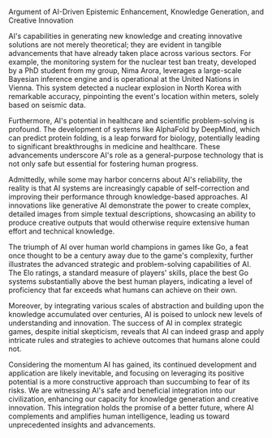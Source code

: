 Argument of AI-Driven Epistemic Enhancement, Knowledge Generation, and Creative Innovation

AI's capabilities in generating new knowledge and creating innovative solutions are not merely theoretical; they are evident in tangible advancements that have already taken place across various sectors. For example, the monitoring system for the nuclear test ban treaty, developed by a PhD student from my group, Nima Arora, leverages a large-scale Bayesian inference engine and is operational at the United Nations in Vienna. This system detected a nuclear explosion in North Korea with remarkable accuracy, pinpointing the event's location within meters, solely based on seismic data.

Furthermore, AI's potential in healthcare and scientific problem-solving is profound. The development of systems like AlphaFold by DeepMind, which can predict protein folding, is a leap forward for biology, potentially leading to significant breakthroughs in medicine and healthcare. These advancements underscore AI's role as a general-purpose technology that is not only safe but essential for fostering human progress.

Admittedly, while some may harbor concerns about AI's reliability, the reality is that AI systems are increasingly capable of self-correction and improving their performance through knowledge-based approaches. AI innovations like generative AI demonstrate the power to create complex, detailed images from simple textual descriptions, showcasing an ability to produce creative outputs that would otherwise require extensive human effort and technical knowledge.

The triumph of AI over human world champions in games like Go, a feat once thought to be a century away due to the game's complexity, further illustrates the advanced strategic and problem-solving capabilities of AI. The Elo ratings, a standard measure of players' skills, place the best Go systems substantially above the best human players, indicating a level of proficiency that far exceeds what humans can achieve on their own.

Moreover, by integrating various scales of abstraction and building upon the knowledge accumulated over centuries, AI is poised to unlock new levels of understanding and innovation. The success of AI in complex strategic games, despite initial skepticism, reveals that AI can indeed grasp and apply intricate rules and strategies to achieve outcomes that humans alone could not.

Considering the momentum AI has gained, its continued development and application are likely inevitable, and focusing on leveraging its positive potential is a more constructive approach than succumbing to fear of its risks. We are witnessing AI's safe and beneficial integration into our civilization, enhancing our capacity for knowledge generation and creative innovation. This integration holds the promise of a better future, where AI complements and amplifies human intelligence, leading us toward unprecedented insights and advancements.